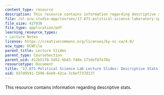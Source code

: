 ```yaml
---
content_type: resource
description: This resource contains information regarding descriptive stats.
file: /ol-ocw-studio-app/courses/17-871-political-science-laboratory-spring-2012/937d959115966ee042ca3cbef737d137_MIT17_871S12_dscrp_stats12.pdf
file_size: 427936
file_type: application/pdf
learning_resource_types:
- Lecture Notes
license: https://creativecommons.org/licenses/by-nc-sa/4.0/
ocw_type: OCWFile
parent_title: Lecture Slides
parent_type: CourseSection
parent_uid: 412b51f8-5d52-6b43-f48e-173def87e70a
resourcetype: Document
title: '17.871 Political Science Lab Lecture Slides: Descriptive Stats'
uid: 937d9591-1596-6ee0-42ca-3cbef737d137
---
```

This resource contains information regarding descriptive stats.